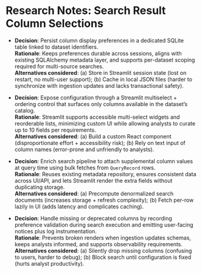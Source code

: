 # Research Notes: Search Result Column Selections

- **Decision**: Persist column display preferences in a dedicated SQLite table linked to dataset identifiers.  
  **Rationale**: Keeps preferences durable across sessions, aligns with existing SQLAlchemy metadata layer, and supports per-dataset scoping required for multi-source searches.  
  **Alternatives considered**: (a) Store in Streamlit session state (lost on restart, no multi-user support); (b) Cache in local JSON files (harder to synchronize with ingestion updates and lacks transactional safety).

- **Decision**: Expose configuration through a Streamlit multiselect + ordering control that surfaces only columns available in the dataset’s catalog.  
  **Rationale**: Streamlit supports accessible multi-select widgets and reorderable lists, minimizing custom UI while allowing analysts to curate up to 10 fields per requirements.  
  **Alternatives considered**: (a) Build a custom React component (disproportionate effort + accessibility risk); (b) Rely on text input of column names (error-prone and unfriendly to analysts).

- **Decision**: Enrich search pipeline to attach supplemental column values at query time using bulk fetches from `QueryRecord` rows.  
  **Rationale**: Reuses existing metadata repository, ensures consistent data across UI/API, and lets Streamlit render the extra fields without duplicating storage.  
  **Alternatives considered**: (a) Precompute denormalized search documents (increases storage + refresh complexity); (b) Fetch per-row lazily in UI (adds latency and complicates caching).

- **Decision**: Handle missing or deprecated columns by recording preference validation during search execution and emitting user-facing notices plus log instrumentation.  
  **Rationale**: Prevents broken renders when ingestion updates schemas, keeps analysts informed, and supports observability requirements.  
  **Alternatives considered**: (a) Silently drop missing columns (confusing to users, harder to debug); (b) Block search until configuration is fixed (hurts analyst productivity).
